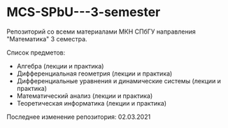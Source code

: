 # MCS-SPbU---3-semester
Репозиторий со всеми материалами МКН СПбГУ направления "Математика" 3 семестра.

Список предметов:
+ Алгебра (лекции и практика)
+ Дифференциальная геометрия (лекции и практика)
+ Дифференциальные уравнения и динамические системы (лекции и практика)
+ Математический анализ (лекции и практика)
+ Теоретическая информатика (лекции и практика)

Последнее изменение репозитория: 02.03.2021

